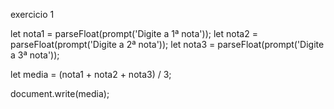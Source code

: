 exercicio 1 


let nota1 = parseFloat(prompt('Digite a 1ª nota'));
let nota2 = parseFloat(prompt('Digite a 2ª nota'));
let nota3 = parseFloat(prompt('Digite a 3ª nota'));

let media = (nota1 + nota2 + nota3) / 3;

document.write(media);

